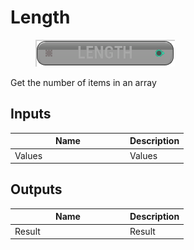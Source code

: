 # Length

<div align="left" data-full-width="false"><figure><img src="../../../api/Array/Length.png" alt=""><figcaption></figcaption></figure></div>

Get the number of items in an array

## Inputs

<table><thead><tr><th width="170">Name</th><th>Description</th></tr></thead><tbody><tr><td>Values</td><td>Values</td></tr></tbody></table>

## Outputs

<table><thead><tr><th width="170">Name</th><th>Description</th></tr></thead><tbody><tr><td>Result</td><td>Result</td></tr></tbody></table>
